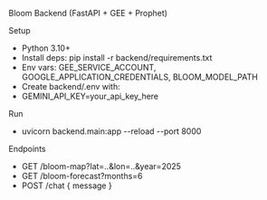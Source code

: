 Bloom Backend (FastAPI + GEE + Prophet)

Setup
- Python 3.10+
- Install deps: pip install -r backend/requirements.txt
- Env vars: GEE_SERVICE_ACCOUNT, GOOGLE_APPLICATION_CREDENTIALS, BLOOM_MODEL_PATH
- Create backend/.env with:
- GEMINI_API_KEY=your_api_key_here

Run
- uvicorn backend.main:app --reload --port 8000

Endpoints
- GET /bloom-map?lat=..&lon=..&year=2025
- GET /bloom-forecast?months=6
- POST /chat { message }


